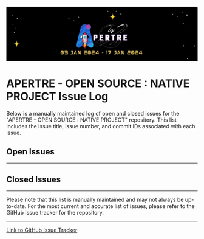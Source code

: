 ![logo](../assets/logo.jpg)

# APERTRE - OPEN SOURCE : NATIVE PROJECT Issue Log

Below is a manually maintained log of open and closed issues for the "APERTRE - OPEN SOURCE : NATIVE PROJECT" repository. This list includes the issue title, issue number, and commit IDs associated with each issue.

## Open Issues

<!-- 1. Issue Title #1
   - Issue Number: #1
   - Commit IDs: [Commit ID 1], [Commit ID 2]

2. Issue Title #2
   - Issue Number: #2
   - Commit IDs: [Commit ID 3], [Commit ID 4] -->

---

## Closed Issues

<!-- 1. Issue Title #3
   - Issue Number: #3
   - Commit IDs: [Commit ID 5], [Commit ID 6]

2. Issue Title #4
   - Issue Number: #4
   - Commit IDs: [Commit ID 7], [Commit ID 8] -->

---

Please note that this list is manually maintained and may not always be up-to-date. For the most current and accurate list of issues, please refer to the GitHub issue tracker for the repository.

---

[Link to GitHub Issue Tracker](https://github.com/debarshee2004/apertre_opensource/issues)
